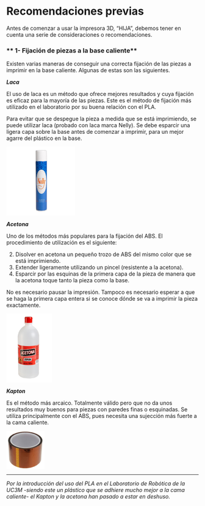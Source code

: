 # Recomendaciones previas


Antes de comenzar a usar la impresora 3D, “HIJA”, debemos tener en cuenta una serie de consideraciones o recomendaciones.


### ** 1- Fijación de piezas a la base caliente**



Existen varias maneras de conseguir una correcta fijación de las piezas a imprimir en la base caliente. Algunas de estas son las siguientes.


***Laca***

El uso de laca es un método que ofrece mejores resultados y cuya fijación es eficaz para la mayoría de las piezas. Este es el método de fijación más utilizado en el laboratorio por su buena relación con el PLA.

Para evitar que se despegue la pieza a medida que se está imprimiendo, se puede utilizar laca (probado con laca marca Nelly). Se debe esparcir una ligera capa sobre la base antes de comenzar a imprimir, para un mejor agarre del plástico en la base.

<img src="nelly.jpg" alt="nelly" height="180" width="180" align="middle">

***Acetona***

Uno de los métodos más populares para la fijación del ABS. El procedimiento de utilización es el siguiente:

2.	Disolver en acetona un pequeño trozo de ABS del mismo color que se está imprimiendo.
3.	Extender ligeramente utilizando un pincel (resistente a la acetona).
4.	Esparcir por las esquinas de la primera capa de la pieza de manera que la acetona toque tanto la pieza como la base.

No es necesario pausar la impresión. Tampoco es necesario esperar a que se haga la primera capa entera si se conoce dónde se va a imprimir la pieza exactamente.

<img src="acetona.png" alt="acetona" height="180" width="120" align="middle">

***Kapton***

Es el método más arcaico. Totalmente válido pero que no da unos resultados muy buenos para piezas con paredes finas o esquinadas. Se utiliza principalmente con el ABS, pues necesita una sujección más fuerte a la cama caliente. 

<img src="kapton.jpg" alt="kapton" height="100" width="100" align="middle">



---

*Por la introducción del uso del PLA en el Laboratorio de Robótica de la UC3M -siendo este un plástico que se adhiere mucho mejor a la cama caliente- el Kapton y la acetona han pasado a estar en deshuso.*